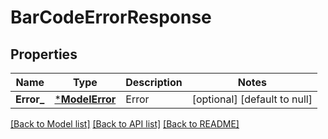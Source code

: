 # BarCodeErrorResponse

## Properties

Name | Type | Description | Notes
------------ | ------------- | ------------- | -------------
**Error_** | [***ModelError**](ModelError.md) | Error  | [optional] [default to null]

[[Back to Model list]](../README.md#documentation-for-models) [[Back to API list]](../README.md#documentation-for-api-endpoints) [[Back to README]](../README.md)
